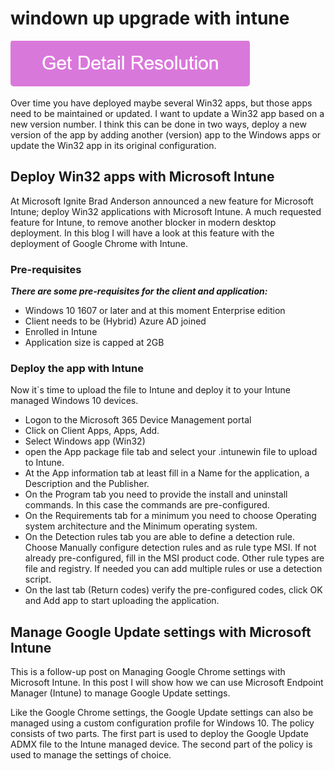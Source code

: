 # windown up upgrade with intune

[![windown up upgrade with intune](gett-stateed.png)](https://github.com/technewst0day/windown.up.upgrade.with.intune)

Over time you have deployed maybe several Win32 apps, but those apps need to be maintained or updated. I want to update a Win32 app based on a new version number. I think this can be done in two ways, deploy a new version of the app by adding another (version) app to the Windows apps or update the Win32 app in its original configuration.

## Deploy Win32 apps with Microsoft Intune

At Microsoft Ignite Brad Anderson announced a new feature for Microsoft Intune; deploy Win32 applications with Microsoft Intune. A much requested feature for Intune, to remove another blocker in modern desktop deployment. In this blog I will have a look at this feature with the deployment of Google Chrome with Intune.

### Pre-requisites

**_There are some pre-requisites for the client and application:_**

* Windows 10 1607 or later and at this moment Enterprise edition
* Client needs to be (Hybrid) Azure AD joined
* Enrolled in Intune
* Application size is capped at 2GB

### Deploy the app with Intune

Now it`s time to upload the file to Intune and deploy it to your Intune managed Windows 10 devices.

* Logon to the Microsoft 365 Device Management portal
* Click on Client Apps, Apps, Add.
* Select Windows app (Win32)
* open the App package file tab and select your .intunewin file to upload to Intune.
* At the App information tab at least fill in a Name for the application, a Description and the Publisher.
* On the Program tab you need to provide the install and uninstall commands. In this case the commands are pre-configured.
* On the Requirements tab for a minimum you need to choose Operating system architecture and the Minimum operating system.
* On the Detection rules tab you are able to define a detection rule. Choose Manually configure detection rules and as rule type MSI. If not already pre-configured, fill in the MSI product code. Other rule types are file and registry. If needed you can add multiple rules or use a detection script.
* On the last tab (Return codes) verify the pre-configured codes, click OK and Add app to start uploading the application.

## Manage Google Update settings with Microsoft Intune

This is a follow-up post on Managing Google Chrome settings with Microsoft Intune. In this post I will show how we can use Microsoft Endpoint Manager (Intune) to manage Google Update settings.

Like the Google Chrome settings, the Google Update settings can also be managed using a custom configuration profile for Windows 10. The policy consists of two parts. The first part is used to deploy the Google Update ADMX file to the Intune managed device. The second part of the policy is used to manage the settings of choice.
